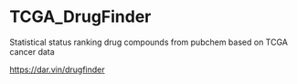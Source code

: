 # TCGA_DrugFinder
Statistical status ranking drug compounds from pubchem based on TCGA cancer data


https://dar.vin/drugfinder

